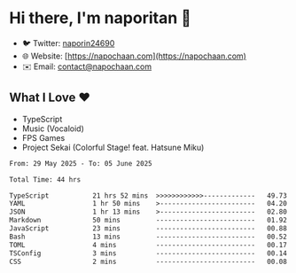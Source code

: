 # Hi there, I'm naporitan 👋

- 🐦 Twitter: [naporin24690](https://twitter.com/naporin24690)
- 🌐 Website: [https://napochaan.com](https://napochaan.com)
- ✉️ Email: [contact@napochaan.com](mailto:contact@napochaan.com)

## What I Love ❤️
- TypeScript
- Music (Vocaloid)
- FPS Games
- Project Sekai (Colorful Stage! feat. Hatsune Miku)

<!--START_SECTION:waka-->

```txt
From: 29 May 2025 - To: 05 June 2025

Total Time: 44 hrs

TypeScript           21 hrs 52 mins  >>>>>>>>>>>>-------------   49.73 %
YAML                 1 hr 50 mins    >------------------------   04.20 %
JSON                 1 hr 13 mins    >------------------------   02.80 %
Markdown             50 mins         -------------------------   01.92 %
JavaScript           23 mins         -------------------------   00.88 %
Bash                 13 mins         -------------------------   00.52 %
TOML                 4 mins          -------------------------   00.17 %
TSConfig             3 mins          -------------------------   00.14 %
CSS                  2 mins          -------------------------   00.08 %
```

<!--END_SECTION:waka-->

